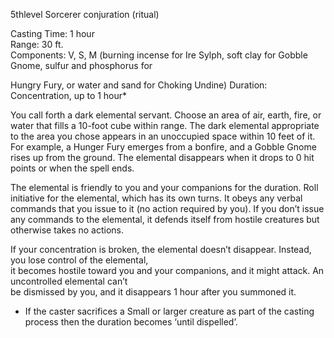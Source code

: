  5th­level Sorcerer conjuration (ritual)

Casting Time: 1 hour  
Range: 30 ft.  
Components: V, S, M (burning incense for Ire Sylph, soft clay for Gobble Gnome, sulfur and phosphorus for

Hungry Fury, or water and sand for Choking Undine) Duration: Concentration, up to 1 hour*

You call forth a dark elemental servant. Choose an area of air, earth, fire, or water that fills a 10-foot cube within range. The dark elemental appropriate to the area you chose appears in an unoccupied space within 10 feet of it. For example, a Hunger Fury emerges from a bonfire, and a Gobble Gnome rises up from the ground. The elemental disappears when it drops to 0 hit points or when the spell ends.

The elemental is friendly to you and your companions for the duration. Roll initiative for the elemental, which has its own turns. It obeys any verbal commands that you issue to it (no action required by you). If you don’t issue any commands to the elemental, it defends itself from hostile creatures but otherwise takes no actions.

If your concentration is broken, the elemental doesn’t disappear. Instead, you lose control of the elemental,  
it becomes hostile toward you and your companions, and it might attack. An uncontrolled elemental can’t  
be dismissed by you, and it disappears 1 hour after you summoned it.

* If the caster sacrifices a Small or larger creature as part of the casting process then the duration becomes ‘until dispelled’.